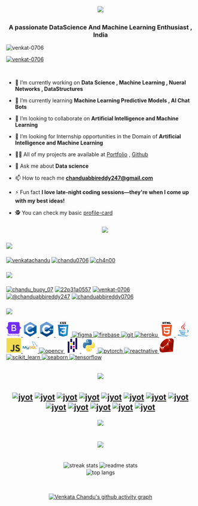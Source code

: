 
<h1 align="center">
    <img src="https://readme-typing-svg.herokuapp.com?font=Righteous&size=35&color=0FF0FC&center=true&vCenter=true&width=550&height=70&duration=4000&lines=Welcome+to+My+Github+Profile!;I'm+Venkata+Chandu!;I+💖+Learning+New+Things!" />
</h1>
<h3 align="center">A passionate DataScience And Machine Learning Enthusiast , India</h3>

<p align="left"> <img src="https://komarev.com/ghpvc/?username=venkat-0706&label=Profile%20views&color=0e75b6&style=flat" alt="venkat-0706" /> </p>

<p align="left"> <a href="https://github.com/ryo-ma/github-profile-trophy"><img src="https://github-profile-trophy.vercel.app/?username=venkat-0706" alt="venkat-0706" /></a> </p>

<p align="left"> <a href="https://twitter.com/" target="blank"><img src="https://img.shields.io/twitter/follow/?logo=twitter&style=for-the-badge" alt="" /></a> </p>

- 🔭 I’m currently working on **Data Science , Machine Learning , Nueral Networks , DataStructures**

- 🌱 I’m currently learning **Machine Learning Predictive Models , AI Chat Bots**

- 👯 I’m looking to collaborate on **Artificial Intelligence and Machine Learning**

- 🤝 I’m looking for Internship opportunities in the Domain of **Artificial Intelligence and Machine Learning**

- 👨‍💻 All of my projects are available at [Portfolio]( https://venkat-0706.github.io/Venkat-Chandu-Portfolio-/) , [Github](https://github.com/venkat-0706)

- 💬 Ask me about **Data science**

- 📫 How to reach me **chanduabbireddy247@gmail.com**

- ⚡ Fun fact **I love late-night coding sessions—they're when I come up with my best ideas!**

- 🕵️ You can check my basic [profile-card](https://venkat-0706.github.io/Profile-Card/)<center><h3>
  <img src="https://readme-typing-svg.herokuapp.com/?font=Indie+Flower&size=28&color=FF69B4&center=false&width=600&lines=“Strive+for+progress,+not+perfection.”;“Success+is+the+sum+of+small+efforts.”" />
</h3></center>

<h3 align="left"><img src="https://readme-typing-svg.herokuapp.com?font=Righteous&size=35&color=0FF0FC&center=true&vCenter=true&width=550&height=70&duration=4000&lines=Connect+with+me;" /></h3>
<p align="left">
<a href="https://dev.to/venkatachandu" target="blank"><img align="center" src="https://raw.githubusercontent.com/rahuldkjain/github-profile-readme-generator/master/src/images/icons/Social/devto.svg" alt="venkatachandu" height="30" width="40" /></a>
<a href="https://linkedin.com/in/chandu0706" target="blank"><img align="center" src="https://raw.githubusercontent.com/rahuldkjain/github-profile-readme-generator/master/src/images/icons/Social/linked-in-alt.svg" alt="chandu0706" height="30" width="40" /></a>
<a href="https://instagram.com/ch4nd00" target="blank"><img align="center" src="https://raw.githubusercontent.com/rahuldkjain/github-profile-readme-generator/master/src/images/icons/Social/instagram.svg" alt="ch4n00" height="30" width="40" /></a>
</p>

<h3 align="left"><img src="https://readme-typing-svg.herokuapp.com?font=Righteous&size=35&color=0FF0FC&center=true&vCenter=true&width=550&height=70&duration=4000&lines=Coding+Platforms;" /></h3>
<p>
<a href="https://www.codechef.com/users/chandu_buoy_07" target="blank"><img align="center" src="https://cdn.jsdelivr.net/npm/simple-icons@3.1.0/icons/codechef.svg" alt="chandu_buoy_07" height="30" width="40" /></a>
<a href="https://www.hackerrank.com/22p31a0557" target="blank"><img align="center" src="https://raw.githubusercontent.com/rahuldkjain/github-profile-readme-generator/master/src/images/icons/Social/hackerrank.svg" alt="22p31a0557" height="30" width="40" /></a> 
<a href="https://www.leetcode.com/venkat-0706" target="blank"><img align="center" src="https://raw.githubusercontent.com/rahuldkjain/github-profile-readme-generator/master/src/images/icons/Social/leet-code.svg" alt="venkat-0706" height="30" width="40" /></a>
<a href="https://www.hackerearth.com/@chanduabbireddy247" target="blank"><img align="center" src="https://raw.githubusercontent.com/rahuldkjain/github-profile-readme-generator/master/src/images/icons/Social/hackerearth.svg" alt="@chanduabbireddy247" height="30" width="40" /></a>
<a href="https://auth.geeksforgeeks.org/user/chanduabbireddy0706" target="blank"><img align="center" src="https://raw.githubusercontent.com/rahuldkjain/github-profile-readme-generator/master/src/images/icons/Social/geeks-for-geeks.svg" alt="chanduabbireddy0706" height="30" width="40" /></a>
</p>

<h3 align="left"><img src="https://readme-typing-svg.herokuapp.com?font=Righteous&size=35&color=0FF0FC&center=true&vCenter=true&width=550&height=70&duration=4000&lines=Languages+And+Tools;" /></h3>
<p align="left"> <a href="https://getbootstrap.com" target="_blank" rel="noreferrer"> <img src="https://raw.githubusercontent.com/devicons/devicon/master/icons/bootstrap/bootstrap-plain-wordmark.svg" alt="bootstrap" width="40" height="40"/> </a> <a href="https://www.cprogramming.com/" target="_blank" rel="noreferrer"> <img src="https://raw.githubusercontent.com/devicons/devicon/master/icons/c/c-original.svg" alt="c" width="40" height="40"/> </a> <a href="https://www.w3schools.com/cpp/" target="_blank" rel="noreferrer"> <img src="https://raw.githubusercontent.com/devicons/devicon/master/icons/cplusplus/cplusplus-original.svg" alt="cplusplus" width="40" height="40"/> </a> <a href="https://www.w3schools.com/css/" target="_blank" rel="noreferrer"> <img src="https://raw.githubusercontent.com/devicons/devicon/master/icons/css3/css3-original-wordmark.svg" alt="css3" width="40" height="40"/> </a> <a href="https://www.figma.com/" target="_blank" rel="noreferrer"> <img src="https://www.vectorlogo.zone/logos/figma/figma-icon.svg" alt="figma" width="40" height="40"/> </a> <a href="https://firebase.google.com/" target="_blank" rel="noreferrer"> <img src="https://www.vectorlogo.zone/logos/firebase/firebase-icon.svg" alt="firebase" width="40" height="40"/> </a> <a href="https://git-scm.com/" target="_blank" rel="noreferrer"> <img src="https://www.vectorlogo.zone/logos/git-scm/git-scm-icon.svg" alt="git" width="40" height="40"/> </a> <a href="https://heroku.com" target="_blank" rel="noreferrer"> <img src="https://www.vectorlogo.zone/logos/heroku/heroku-icon.svg" alt="heroku" width="40" height="40"/> </a> <a href="https://www.w3.org/html/" target="_blank" rel="noreferrer"> <img src="https://raw.githubusercontent.com/devicons/devicon/master/icons/html5/html5-original-wordmark.svg" alt="html5" width="40" height="40"/> </a> <a href="https://www.java.com" target="_blank" rel="noreferrer"> <img src="https://raw.githubusercontent.com/devicons/devicon/master/icons/java/java-original.svg" alt="java" width="40" height="40"/> </a> <a href="https://developer.mozilla.org/en-US/docs/Web/JavaScript" target="_blank" rel="noreferrer"> <img src="https://raw.githubusercontent.com/devicons/devicon/master/icons/javascript/javascript-original.svg" alt="javascript" width="40" height="40"/> </a> <a href="https://www.mysql.com/" target="_blank" rel="noreferrer"> <img src="https://raw.githubusercontent.com/devicons/devicon/master/icons/mysql/mysql-original-wordmark.svg" alt="mysql" width="40" height="40"/> </a> <a href="https://opencv.org/" target="_blank" rel="noreferrer"> <img src="https://www.vectorlogo.zone/logos/opencv/opencv-icon.svg" alt="opencv" width="40" height="40"/> </a> <a href="https://pandas.pydata.org/" target="_blank" rel="noreferrer"> <img src="https://raw.githubusercontent.com/devicons/devicon/2ae2a900d2f041da66e950e4d48052658d850630/icons/pandas/pandas-original.svg" alt="pandas" width="40" height="40"/> </a> <a href="https://www.python.org" target="_blank" rel="noreferrer"> <img src="https://raw.githubusercontent.com/devicons/devicon/master/icons/python/python-original.svg" alt="python" width="40" height="40"/> </a> <a href="https://pytorch.org/" target="_blank" rel="noreferrer"> <img src="https://www.vectorlogo.zone/logos/pytorch/pytorch-icon.svg" alt="pytorch" width="40" height="40"/> </a> <a href="https://reactnative.dev/" target="_blank" rel="noreferrer"> <img src="https://reactnative.dev/img/header_logo.svg" alt="reactnative" width="40" height="40"/> </a> <a href="https://www.ruby-lang.org/en/" target="_blank" rel="noreferrer"> <img src="https://raw.githubusercontent.com/devicons/devicon/master/icons/ruby/ruby-original.svg" alt="ruby" width="40" height="40"/> </a> <a href="https://scikit-learn.org/" target="_blank" rel="noreferrer"> <img src="https://upload.wikimedia.org/wikipedia/commons/0/05/Scikit_learn_logo_small.svg" alt="scikit_learn" width="40" height="40"/> </a> <a href="https://seaborn.pydata.org/" target="_blank" rel="noreferrer"> <img src="https://seaborn.pydata.org/_images/logo-mark-lightbg.svg" alt="seaborn" width="40" height="40"/> </a> <a href="https://www.tensorflow.org" target="_blank" rel="noreferrer"> <img src="https://www.vectorlogo.zone/logos/tensorflow/tensorflow-icon.svg" alt="tensorflow" width="40" height="40"/> </a> </p>

<h2 align="center"><img src="https://readme-typing-svg.herokuapp.com?font=Righteous&size=35&color=0FF0FC&center=true&vCenter=true&width=550&height=70&duration=4000&lines=Leetcode+Info+🧑‍💻;" /><h2>  
<p align="center">
  <a href="https://leetcode.com/venkat-0706/" target="_blank"><img align="center" src="https://res.cloudinary.com/dhmixzenl/image/upload/v1733528891/Top_SQL_50_jb3jnw.gif" alt="jyot" height="200" width="200" /></a>
    <a href="https://leetcode.com/venkat-0706/" target="_blank"><img align="center" src="https://res.cloudinary.com/dhmixzenl/image/upload/v1733528859/Introduction_to_Pandas_onjrsw.gif" alt="jyot" height="200" width="200" /></a>
     <a href="https://leetcode.com/venkat-0706/" target="_blank"><img align="center" src="https://res.cloudinary.com/dhmixzenl/image/upload/v1733528119/2023-50_sbkkbc.gif" alt="jyot" height="200" width="200" /></a>
     <a href="https://leetcode.com/venkat-0706/" target="_blank"><img align="center" src="https://res.cloudinary.com/dhmixzenl/image/upload/v1733527989/2024-50_nji8ur.gif" alt="jyot" height="200" width="200" /></a>
     <a href="https://leetcode.com/venkat-0706/" target="_blank"><img align="center" src="https://res.cloudinary.com/dhmixzenl/image/upload/v1733527440/2024-100-new_p2w1ej.gif" alt="jyot" height="200" width="200" /></a>
     <a href="https://leetcode.com/venkat-0706/" target="_blank"><img align="center" src="https://res.cloudinary.com/dhmixzenl/image/upload/v1733528337/2024-04_lf48zb.gif" alt="jyot" height="200" width="200" /></a>
     <a href="https://leetcode.com/venkat-0706/" target="_blank"><img align="center" src="https://res.cloudinary.com/dhmixzenl/image/upload/v1733528698/2024-05_aaqkg5.gif" alt="jyot" height="200" width="200" /></a>
     <a href="https://leetcode.com/venkat-0706/" target="_blank"><img align="center" src="https://res.cloudinary.com/dhmixzenl/image/upload/v1733528730/2024-06_tphodz.gif" alt="jyot" height="200" width="200" /></a>
  <a href="https://leetcode.com/venkat-0706/" target="_blank"><img align="center" src="https://res.cloudinary.com/dhmixzenl/image/upload/v1733528761/2024-07_n12ekk.gif" alt="jyot" height="200" width="200" /></a>
  <a href="https://leetcode.com/venkat-0706/" target="_blank"><img align="center" src="https://res.cloudinary.com/dhmixzenl/image/upload/v1733526959/leet-200_eh04iy.gif" alt="jyot" height="200" width="200" /></a>
  <a href="https://leetcode.com/venkat-0706/" target="_blank"><img align="center" src="https://res.cloudinary.com/dhmixzenl/image/upload/v1733528789/2024-11_wjoojc.gif" alt="jyot" height="200" width="200" /></a>
<a href="https://leetcode.com/venkat-0706/" target="_blank"><img align="center" src="https://res.cloudinary.com/dhmixzenl/image/upload/v1735655323/2024-12_c2h149.gif" alt="jyot" height="200" width="200" /></a>
<a href="https://leetcode.com/venkat-0706/" target="_blank"><img align="center" src="https://res.cloudinary.com/dhmixzenl/image/upload/v1737678400/365_new_mnjrg4.gif" alt="jyot" height="200" width="200" /></a>
</p>
<p align="center">
  
  <img  align=top flex-grow=1 src="https://leetcard.jacoblin.cool/venkat-0706?theme=dark&font=Nunito&ext=heatmap" />  
</p>
<h2 align="center"><img src="https://readme-typing-svg.herokuapp.com?font=Righteous&size=35&color=0FF0FC&center=true&vCenter=true&width=550&height=70&duration=4000&lines=⚡+Github+Stats+⚡;" /></h2>
<br>
<div align=center>
  <img width=390 src="https://github-readme-streak-stats-salesp07.vercel.app/?user=venkat-0706&count_private=true&theme=react&border_radius=10" alt="streak stats"/>
  <img width=390 src="https://github-readme-stats-salesp07.vercel.app/api?username=venkat-0706&count_private=true&show_icons=true&theme=react&rank_icon=github&border_radius=10" alt="readme stats" />
  <br/>
  <img width=325 align="center" src="https://github-readme-stats-salesp07.vercel.app/api/top-langs/?username=venkat-0706&hide=HTML&langs_count=8&layout=compact&theme=react&border_radius=10&size_weight=0.5&count_weight=0.5&exclude_repo=github-readme-stats" alt="top langs" />
  <br>
  <br/>
  <br/>
  

[![Venkata Chandu's github activity graph](https://github-readme-activity-graph.vercel.app/graph?username=venkat-0706&bg_color=ffffff&color=ff047d&line=9e4c98&point=403d3d&area=true&hide_border=true)](https://github.com/venkat-0706/github-readme-activity-graph)
          

